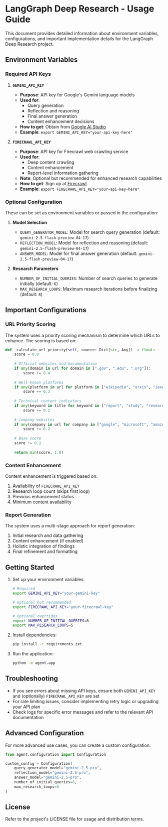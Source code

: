 # LangGraph Deep Research - Usage Guide

This document provides detailed information about environment variables, configurations, and important implementation details for the LangGraph Deep Research project.

## Environment Variables

### Required API Keys

1. **`GEMINI_API_KEY`**
   - **Purpose**: API key for Google's Gemini language models
   - **Used for**:
     - Query generation
     - Reflection and reasoning
     - Final answer generation
     - Content enhancement decisions
   - **How to get**: Obtain from [Google AI Studio](https://aistudio.google.com/)
   - **Example**: `export GEMINI_API_KEY="your-api-key-here"`

2. **`FIRECRAWL_API_KEY`**
   - **Purpose**: API key for Firecrawl web crawling service
   - **Used for**:
     - Deep content crawling
     - Content enhancement
     - Report-level information gathering
   - **Note**: Optional but recommended for enhanced research capabilities
   - **How to get**: Sign up at [Firecrawl](https://firecrawl.dev/)
   - **Example**: `export FIRECRAWL_API_KEY="your-api-key-here"`

### Optional Configuration

These can be set as environment variables or passed in the configuration:

1. **Model Selection**
   - `QUERY_GENERATOR_MODEL`: Model for search query generation (default: `gemini-2.5-flash-preview-04-17`)
   - `REFLECTION_MODEL`: Model for reflection and reasoning (default: `gemini-2.5-flash-preview-04-17`)
   - `ANSWER_MODEL`: Model for final answer generation (default: `gemini-2.5-flash-preview-04-17`)

2. **Research Parameters**
   - `NUMBER_OF_INITIAL_QUERIES`: Number of search queries to generate initially (default: `6`)
   - `MAX_RESEARCH_LOOPS`: Maximum research iterations before finalizing (default: `8`)

## Important Configurations

### URL Priority Scoring

The system uses a priority scoring mechanism to determine which URLs to enhance. The scoring is based on:

```python
def _calculate_url_priority(self, source: Dict[str, Any]) -> float:
    score = 0.0
    
    # Official websites and documentation
    if any(domain in url for domain in [".gov", ".edu", ".org"]):
        score += 0.4
    
    # Well-known platforms
    if any(platform in url for platform in ["wikipedia", "arxiv", "ieee", "acm"]):
        score += 0.3
    
    # Technical content indicators
    if any(keyword in title for keyword in ["report", "study", "research", "analysis", "technical"]):
        score += 0.2
    
    # Company websites
    if any(company in url for company in ["google", "microsoft", "amazon", "tesla", "nvidia"]):
        score += 0.2
    
    # Base score
    score += 0.1
    
    return min(score, 1.0)
```

### Content Enhancement

Content enhancement is triggered based on:
1. Availability of `FIRECRAWL_API_KEY`
2. Research loop count (skips first loop)
3. Previous enhancement status
4. Minimum content availability

### Report Generation

The system uses a multi-stage approach for report generation:
1. Initial research and data gathering
2. Content enhancement (if enabled)
3. Holistic integration of findings
4. Final refinement and formatting

## Getting Started

1. Set up your environment variables:
   ```bash
   # Required
   export GEMINI_API_KEY="your-gemini-key"
   
   # Optional but recommended
   export FIRECRAWL_API_KEY="your-firecrawl-key"
   
   # Optional overrides
   export NUMBER_OF_INITIAL_QUERIES=8
   export MAX_RESEARCH_LOOPS=5
   ```

2. Install dependencies:
   ```bash
   pip install -r requirements.txt
   ```

3. Run the application:
   ```bash
   python -m agent.app
   ```

## Troubleshooting

- If you see errors about missing API keys, ensure both `GEMINI_API_KEY` and (optionally) `FIRECRAWL_API_KEY` are set
- For rate limiting issues, consider implementing retry logic or upgrading your API plan
- Check logs for specific error messages and refer to the relevant API documentation

## Advanced Configuration

For more advanced use cases, you can create a custom configuration:

```python
from agent.configuration import Configuration

custom_config = Configuration(
    query_generator_model="gemini-2.5-pro",
    reflection_model="gemini-2.5-pro",
    answer_model="gemini-2.5-pro",
    number_of_initial_queries=8,
    max_research_loops=5
)
```

## License

Refer to the project's LICENSE file for usage and distribution terms.
